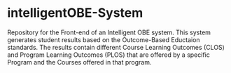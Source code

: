 # intelligentOBE-System
Repository for the Front-end of an Intelligent OBE system. This system generates student results based on the Outcome-Based Eductaion standards. The results contain different Course Learning Outcomes (CLOS) and Program Learning Outcomes (PLOS) that are offered by a specific Program and the Courses offered in that program.
